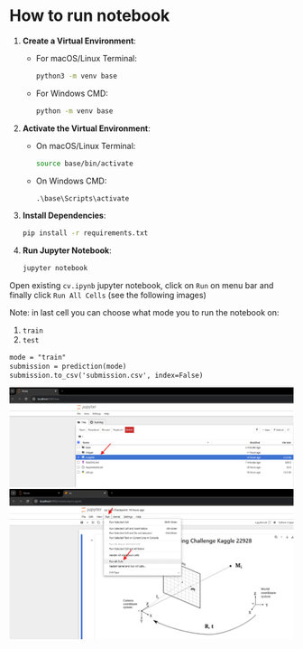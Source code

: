 # How to run notebook

1. **Create a Virtual Environment**:
   - For macOS/Linux Terminal:
     ```bash
     python3 -m venv base
     ```
   - For Windows CMD:
     ```cmd
     python -m venv base
     ```

2. **Activate the Virtual Environment**:
   - On macOS/Linux Terminal:
     ```bash
     source base/bin/activate
     ```
   - On Windows CMD:
     ```cmd
     .\base\Scripts\activate
     ```

3. **Install Dependencies**:
    ```bash
    pip install -r requirements.txt
    ```

4. **Run Jupyter Notebook**:
    ```bash
    jupyter notebook
    ```

Open existing `cv.ipynb` jupyter notebook, click on `Run` on menu bar
and finally click `Run All Cells` (see the following images)

Note: in last cell you can choose what mode you to run the notebook on:
1. `train`
2. `test`

```
mode = "train"
submission = prediction(mode)
submission.to_csv('submission.csv', index=False)
```

<center><img src="./images/jupyter1.png"></center>
<center><img src="./images/jupyter2.png"></center>

